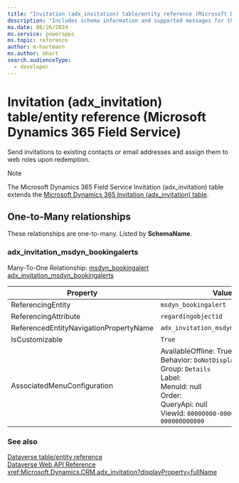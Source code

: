 ```yaml
---
title: "Invitation (adx_invitation) table/entity reference (Microsoft Dynamics 365 Field Service)"
description: "Includes schema information and supported messages for the Invitation (adx_invitation) table/entity with Microsoft Dynamics 365 Field Service."
ms.date: 08/26/2024
ms.service: powerapps
ms.topic: reference
author: m-hartmann
ms.author: mhart
search.audienceType: 
  - developer
---
```


# Invitation (adx_invitation) table/entity reference (Microsoft Dynamics 365 Field Service)

Send invitations to existing contacts or email addresses and assign them to web roles upon redemption.

> [!NOTE]
> The Microsoft Dynamics 365 Field Service Invitation (adx_invitation) table extends the [Microsoft Dynamics 365 Invitation (adx_invitation) table](/dynamics365/developer/entities/adx_invitation).




## One-to-Many relationships

These relationships are one-to-many. Listed by **SchemaName**.

### <a name="BKMK_adx_invitation_msdyn_bookingalerts"></a> adx_invitation_msdyn_bookingalerts

Many-To-One Relationship: [msdyn_bookingalert adx_invitation_msdyn_bookingalerts](msdyn_bookingalert.md#BKMK_adx_invitation_msdyn_bookingalerts)

|Property|Value|
|---|---|
|ReferencingEntity|`msdyn_bookingalert`|
|ReferencingAttribute|`regardingobjectid`|
|ReferencedEntityNavigationPropertyName|`adx_invitation_msdyn_bookingalerts`|
|IsCustomizable|`True`|
|AssociatedMenuConfiguration|AvailableOffline: True<br />Behavior: `DoNotDisplay`<br />Group: `Details`<br />Label: <br />MenuId: null<br />Order: <br />QueryApi: null<br />ViewId: `00000000-0000-0000-0000-000000000000`|



### See also

[Dataverse table/entity reference](../about-entity-reference.md)  
[Dataverse Web API Reference](/power-apps/developer/data-platform/webapi/reference/about)   
<xref:Microsoft.Dynamics.CRM.adx_invitation?displayProperty=fullName>
